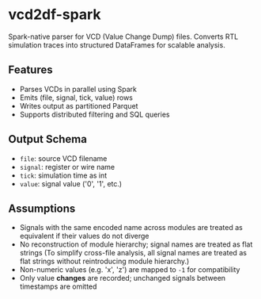 # vcd2df-spark

Spark-native parser for VCD (Value Change Dump) files. Converts RTL simulation traces into structured DataFrames for scalable analysis.

## Features

- Parses VCDs in parallel using Spark
- Emits (file, signal, tick, value) rows
- Writes output as partitioned Parquet
- Supports distributed filtering and SQL queries

## Output Schema

- `file`: source VCD filename  
- `signal`: register or wire name  
- `tick`: simulation time as int  
- `value`: signal value ('0', '1', etc.)

## Assumptions

- Signals with the same encoded name across modules are treated as equivalent if their values do not diverge
- No reconstruction of module hierarchy; signal names are treated as flat strings (To simplify cross-file analysis, all signal names are treated as flat strings without reintroducing module hierarchy.)
- Non-numeric values (e.g. 'x', 'z') are mapped to `-1` for compatibility
- Only value **changes** are recorded; unchanged signals between timestamps are omitted
